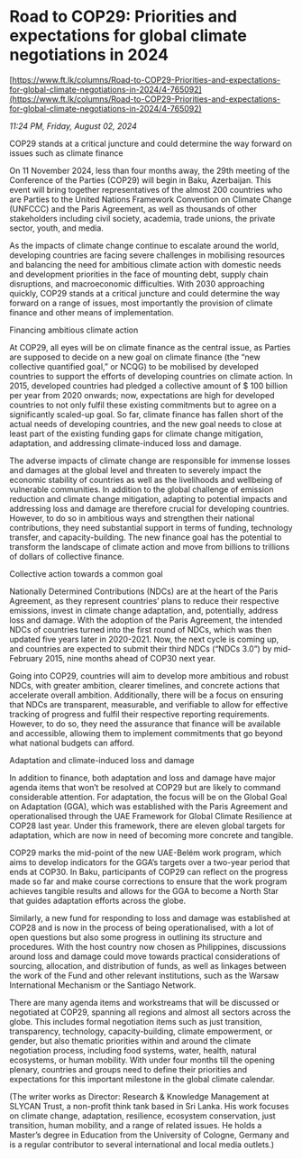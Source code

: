# Road to COP29: Priorities and expectations for global climate negotiations in 2024

[https://www.ft.lk/columns/Road-to-COP29-Priorities-and-expectations-for-global-climate-negotiations-in-2024/4-765092](https://www.ft.lk/columns/Road-to-COP29-Priorities-and-expectations-for-global-climate-negotiations-in-2024/4-765092)

*11:24 PM, Friday, August 02, 2024*

COP29 stands at a critical juncture and could determine the way forward on issues such as climate finance

On 11 November 2024, less than four months away, the 29th meeting of the Conference of the Parties (COP29) will begin in Baku, Azerbaijan. This event will bring together representatives of the almost 200 countries who are Parties to the United Nations Framework Convention on Climate Change (UNFCCC) and the Paris Agreement, as well as thousands of other stakeholders including civil society, academia, trade unions, the private sector, youth, and media.

As the impacts of climate change continue to escalate around the world, developing countries are facing severe challenges in mobilising resources and balancing the need for ambitious climate action with domestic needs and development priorities in the face of mounting debt, supply chain disruptions, and macroeconomic difficulties. With 2030 approaching quickly, COP29 stands at a critical juncture and could determine the way forward on a range of issues, most importantly the provision of climate finance and other means of implementation.

Financing ambitious climate action

At COP29, all eyes will be on climate finance as the central issue, as Parties are supposed to decide on a new goal on climate finance (the “new collective quantified goal,” or NCQG) to be mobilised by developed countries to support the efforts of developing countries on climate action. In 2015, developed countries had pledged a collective amount of $ 100 billion per year from 2020 onwards; now, expectations are high for developed countries to not only fulfil these existing commitments but to agree on a significantly scaled-up goal. So far, climate finance has fallen short of the actual needs of developing countries, and the new goal needs to close at least part of the existing funding gaps for climate change mitigation, adaptation, and addressing climate-induced loss and damage.

The adverse impacts of climate change are responsible for immense losses and damages at the global level and threaten to severely impact the economic stability of countries as well as the livelihoods and wellbeing of vulnerable communities. In addition to the global challenge of emission reduction and climate change mitigation, adapting to potential impacts and addressing loss and damage are therefore crucial for developing countries. However, to do so in ambitious ways and strengthen their national contributions, they need substantial support in terms of funding, technology transfer, and capacity-building. The new finance goal has the potential to transform the landscape of climate action and move from billions to trillions of dollars of collective finance.

Collective action towards a common goal

Nationally Determined Contributions (NDCs) are at the heart of the Paris Agreement, as they represent countries’ plans to reduce their respective emissions, invest in climate change adaptation, and, potentially, address loss and damage. With the adoption of the Paris Agreement, the intended NDCs of countries turned into the first round of NDCs, which was then updated five years later in 2020-2021. Now, the next cycle is coming up, and countries are expected to submit their third NDCs (“NDCs 3.0”) by mid-February 2015, nine months ahead of COP30 next year.

Going into COP29, countries will aim to develop more ambitious and robust NDCs, with greater ambition, clearer timelines, and concrete actions that accelerate overall ambition. Additionally, there will be a focus on ensuring that NDCs are transparent, measurable, and verifiable to allow for effective tracking of progress and fulfil their respective reporting requirements. However, to do so, they need the assurance that finance will be available and accessible, allowing them to implement commitments that go beyond what national budgets can afford.

Adaptation and climate-induced loss and damage

In addition to finance, both adaptation and loss and damage have major agenda items that won’t be resolved at COP29 but are likely to command considerable attention. For adaptation, the focus will be on the Global Goal on Adaptation (GGA), which was established with the Paris Agreement and operationalised through the UAE Framework for Global Climate Resilience at COP28 last year. Under this framework, there are eleven global targets for adaptation, which are now in need of becoming more concrete and tangible.

COP29 marks the mid-point of the new UAE-Belém work program, which aims to develop indicators for the GGA’s targets over a two-year period that ends at COP30. In Baku, participants of COP29 can reflect on the progress made so far and make course corrections to ensure that the work program achieves tangible results and allows for the GGA to become a North Star that guides adaptation efforts across the globe.

Similarly, a new fund for responding to loss and damage was established at COP28 and is now in the process of being operationalised, with a lot of open questions but also some progress in outlining its structure and procedures. With the host country now chosen as Philippines, discussions around loss and damage could move towards practical considerations of sourcing, allocation, and distribution of funds, as well as linkages between the work of the Fund and other relevant institutions, such as the Warsaw International Mechanism or the Santiago Network.

There are many agenda items and workstreams that will be discussed or negotiated at COP29, spanning all regions and almost all sectors across the globe. This includes formal negotiation items such as just transition, transparency, technology, capacity-building, climate empowerment, or gender, but also thematic priorities within and around the climate negotiation process, including food systems, water, health, natural ecosystems, or human mobility. With under four months till the opening plenary, countries and groups need to define their priorities and expectations for this important milestone in the global climate calendar.

(The writer works as Director: Research & Knowledge Management at SLYCAN Trust, a non-profit think tank based in Sri Lanka. His work focuses on climate change, adaptation, resilience, ecosystem conservation, just transition, human mobility, and a range of related issues. He holds a Master’s degree in Education from the University of Cologne, Germany and is a regular contributor to several international and local media outlets.)

